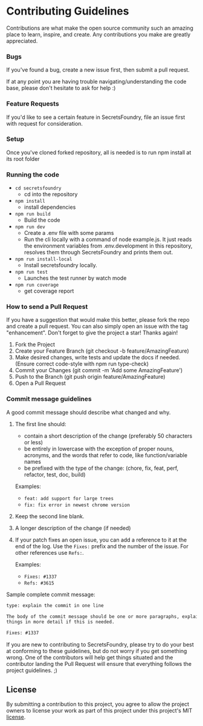 # Contributing Guidelines

Contributions are what make the open source community such an amazing place to learn, inspire, and create. Any contributions you make are greatly appreciated.

### Bugs

If you've found a bug, create a new issue first, then submit a pull request.

If at any point you are having trouble navigating/understanding the code base, please don't hesitate to ask for help :)

### Feature Requests

If you'd like to see a certain feature in SecretsFoundry, file an issue first with request for consideration.

### Setup

Once you've cloned forked repository, all is needed is to run npm install at its root folder

### Running the code

- `cd secretsfoundry`
  - cd into the repository
- `npm install`
  - install dependencies
- `npm run build`
  - Build the code
- `npm run dev`
  - Create a .env file with some params
  - Run the cli locally with a command of node example.js.
    It just reads the environment variables from .env.development
    in this repository, resolves them through SecretsFoundry and
    prints them out.
- `npm run install-local`
  - Install secretsfoundry locally.
- `npm run test`
  - Launches the test runner by watch mode
- `npm run coverage`
  - get coverage report

### How to send a Pull Request

If you have a suggestion that would make this better, please fork the repo and create a pull request. You can also simply open an issue with the tag "enhancement". Don't forget to give the project a star! Thanks again!

1. Fork the Project
2. Create your Feature Branch (git checkout -b feature/AmazingFeature)
3. Make desired changes, write tests and update the docs if needed. (Ensure correct code-style with npm run type-check)
4. Commit your Changes (git commit -m 'Add some AmazingFeature')
5. Push to the Branch (git push origin feature/AmazingFeature)
6. Open a Pull Request

### Commit message guidelines

A good commit message should describe what changed and why.

1. The first line should:

   - contain a short description of the change (preferably 50 characters or less)
   - be entirely in lowercase with the exception of proper nouns, acronyms, and
     the words that refer to code, like function/variable names
   - be prefixed with the type of the change: (chore, fix, feat, perf, refactor, test, doc, build)

   Examples:

   - `feat: add support for large trees`
   - `fix: fix error in newest chrome version`

2. Keep the second line blank.
3. A longer description of the change (if needed)

4. If your patch fixes an open issue, you can add a reference to it at the end
   of the log. Use the `Fixes:` prefix and the number of the issue. For other
   references use `Refs:`.

   Examples:

   - `Fixes: #1337`
   - `Refs: #3615`

Sample complete commit message:

```txt
type: explain the commit in one line

The body of the commit message should be one or more paragraphs, explaining
things in more detail if this is needed.

Fixes: #1337
```

If you are new to contributing to SecretsFoundry, please try to do your best at
conforming to these guidelines, but do not worry if you get something wrong.
One of the contributors will help get things situated and the
contributor landing the Pull Request will ensure that everything follows
the project guidelines. ;)

## License

By submitting a contribution to this project, you agree to allow the project
owners to license your work as part of this project under this project's MIT
[license](LICENSE).
